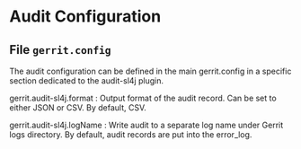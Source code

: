 Audit Configuration
===================

File `gerrit.config`
--------------------

The audit configuration can be defined in the main gerrit.config
in a specific section dedicated to the audit-sl4j plugin.

gerrit.audit-sl4j.format
:	Output format of the audit record. Can be set to either JSON
    or CSV. By default, CSV.
    
gerrit.audit-sl4j.logName
:	Write audit to a separate log name under Gerrit logs directory.
    By default, audit records are put into the error_log.